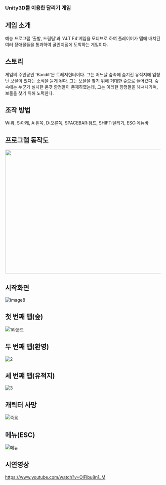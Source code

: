 ### Unity3D를 이용한 달리기 게임

## 게임 소개
예능 프로그램 '출발, 드림팀'과 'ALT F4'게임을 모티브로 하여 플레이어가 맵에 배치된 여러 장애물들을 통과하여 골인지점에 도착하는 게임이다.

## 스토리
게임의 주인공인 'Bandit'은 트레저헌터이다. 그는 어느날 숲속에 숨겨진 유적지에 엄청난 보물이 있다는 소식을 듣게 된다. 그는 보물을 찾기 위해 거대한 숲으로 들어갔다. 
숲속에는 누군가 설치한 온갖 함정들이 존재하였는데, 그는 이러한 함정들을 헤쳐나가며, 보물을 찾기 위해 노력한다.

## 조작 방법
W:위, S:아래, A:왼쪽, D:오른쪽, SPACEBAR:점프, SHIFT:달리기, ESC:메뉴바
## 프로그램 동작도
<img src="https://user-images.githubusercontent.com/74814641/134960182-47423cb2-3404-4d27-a749-a234dc681e78.png" width="600" height="400"/>

## 시작화면
![image8](https://user-images.githubusercontent.com/74814641/134961292-9028f8bd-14a6-4e36-9f82-684dde665412.gif)

## 첫 번째 맵(숲)
![1라운드](https://user-images.githubusercontent.com/74814641/134962797-54791b0f-2ccb-4679-9e07-f50e3c43ac98.gif)

## 두 번째 맵(환영)
![2](https://user-images.githubusercontent.com/74814641/134963195-6aa0b806-ec93-4393-a044-aaa7d9aae5b4.gif)

## 세 번쨰 맵(유적지)
![3](https://user-images.githubusercontent.com/74814641/134963347-1d36f425-bb2c-40fb-baf5-4515d57c93a0.gif)

## 캐릭터 사망
![죽음](https://user-images.githubusercontent.com/74814641/134963816-0b10ce3b-dbae-4137-8dc5-c6d9b3e7997b.gif)

## 메뉴(ESC)
![메뉴](https://user-images.githubusercontent.com/74814641/134964062-a028748a-8dab-45d6-9c9f-4573bf582922.gif)

## 시연영상
https://www.youtube.com/watch?v=OlFlbu8n1_M
